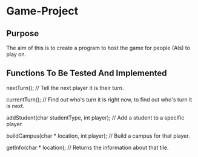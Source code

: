 
# Game-Project

## Purpose
The aim of this is to create a program to host the game for people (AIs) to play on.

## Functions To Be Tested And Implemented
nextTurn(); // Tell the next player it is their turn.

currentTurn(); // Find out who's turn it is right now, to find out who's turn it is next.

addStudent(char studentType, int player); // Add a student to a specific player.

buildCampus(char \* location, int player); // Build a campus for that player.

getInfo(char \* location); // Returns the information about that tile.
